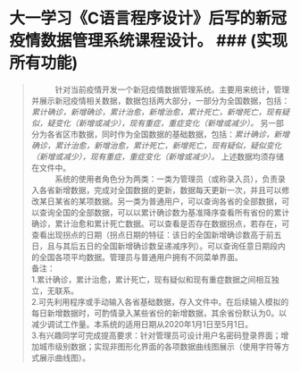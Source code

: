 # 大一学习《C语言程序设计》后写的新冠疫情数据管理系统课程设计。 ### (实现所有功能)

> &emsp;&emsp;&emsp;针对当前疫情开发一个新冠疫情数据管理系统。主要用来统计，管理并展示新冠疫情相关数据，数据包括两大部分，一部分为全国数据，包括：*累计确诊，新增确诊，累计治愈，新增治愈，累计死亡，新增死亡，现有疑似，疑变化（新增或减少），现有重症，重症变化（新增或减少）。* 另一部分为各省区市数据，同时作为全国数据的基础数据，包括：*累计确诊，新增确诊，累计治愈，新增治愈，累计死亡，新增死亡，现有疑似，疑似变化（新增或减少），现有重症，重症变化（新增或减少）。* 上述数据均须存储在文件中。  
> &emsp;&emsp;&emsp;系统的使用者角色分为两类：一类为管理员（或称录入员），负责录入各省新增数据，完成对全国数据的更新，数据每天更新一次，并且可以修改某日某省的某项数据。另一类为普通用户，可以查询各省的全部数据，可以查询全国的全部数据，可以以累计确诊数为基准降序查看所有省份的累计确诊，累计治愈和累计死亡数据。可以查看是否存在数据拐点，若存在，可查看出现拐点的日期（拐点日期的特征：该日的全国新增确诊数高于前五日，且与其后五日的全国新增确诊数呈递减序列）。可以查询任意日期段内的全国各项平均数据。管理员与普通用户拥有不同菜单界面。  
> 备注：  
> 1.累计确诊，累计治愈，累计死亡，现有疑似和现有重症数据之间相互独立，无联系。  
> 2.可先利用程序或手动输入各省基础数据，存入文件中。在后续输入模拟的每日新增数据时，可酌情录入某些省份的新增数据，其余省份默认为0。以减少调试工作量。本系统的适用日期从2020年1月1日至5月1日。  
> 3.有兴趣同学可完成提高要求：针对管理员可设计用户名密码登录界面；增加城市级别数据；实现非图形化界面的各项数据曲线图展示（使用字符等方式展示曲线图）。  
